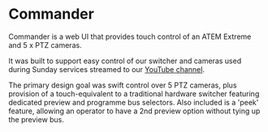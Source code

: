 # Commander
Commander is a web UI that provides touch control of an ATEM Extreme and 5 x PTZ cameras.

It was built to support easy control of our switcher and cameras used during Sunday services streamed to our [YouTube channel](https://www.youtube.com/channel/UCPb62fbC7uBtisUjU__I47g).

The primary design goal was swift control over 5 PTZ cameras, plus provision of a touch-equivalent to a traditional hardware switcher featuring dedicated preview and programme bus selectors. Also included is a 'peek' feature, allowing an operator to have a 2nd preview option without tying up the preview bus.
